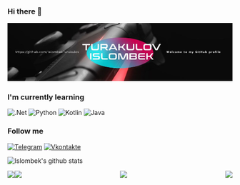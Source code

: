 ### Hi there 👋

[![Header](https://github.com/IslombekTurakulov/IslombekTurakulov/blob/main/Images/header2.jpg)](https://www.youtube.com/c/DarkPrinceOfficial)

### I'm currently learning
![.Net](https://img.shields.io/badge/-Framework-090909?style=for-the-badge&logo=.net&logoColor=E5D3FF&theme=radical)
![Python](https://img.shields.io/badge/-Python-090909?style=for-the-badge&logo=python&logoColor=47C5FB&theme=radical)
![Kotlin](https://img.shields.io/badge/-Kotlin-090909?style=for-the-badge&logo=kotlin&logoColor=47C5FB&theme=radical)
![Java](https://img.shields.io/badge/-Java-090909?style=for-the-badge&logo=java&logoColor=47C5FB&theme=radical)
### Follow me
[![Telegram](https://img.shields.io/badge/-Telegram-090909?style=for-the-badge&logo=telegram&logoColor=27A0D9)](https://t.me/MrTurakulov)
[![Vkontakte](https://img.shields.io/badge/-Vkontakte-090909?style=for-the-badge&logo=Vk&logoColor=4F7DB3)](https://vk.com/islomturakulov)

![Islombek's github stats](https://github-readme-stats.vercel.app/api?username=islombekturakulov&show_icons=true&theme=radical)
<div align="center">
  <a href="https://github.com/islombekturakulov/github-readme-stats">
    <img align="left" src="https://github-readme-stats.vercel.app/api/top-langs/?username=islombekturakulov&layout=compact&theme=radical" />
</a>
<a href="https://github.com/islombekturakulov/github-readme-stats">
  <img align="left" src="https://github-readme-stats.vercel.app/api/pin/?username=islombekturakulov&repo=checkersgame&theme=radical" />
</a>
<a href="https://github.com/islombekturakulov/convoychat">
  <img align="right" src="https://github-readme-stats.vercel.app/api/pin/?username=islombekturakulov&repo=notepadplusplus&theme=radical" />
</a>
</div>
<div align="center">
   <img src="https://github-profile-trophy.vercel.app/?username=islombekturakulov&theme=monokai&no-frame=true&margin-w=2&title=Stars,Commit,Issue,Follower,Repo,PullRequest&row=2&column=3" 
  />
</div>


